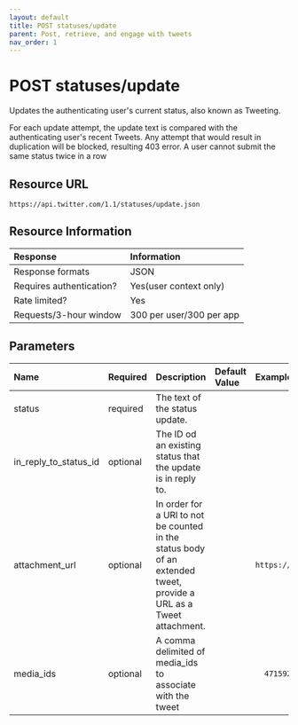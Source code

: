 ```yaml
---
layout: default
title: POST statuses/update
parent: Post, retrieve, and engage with tweets
nav_order: 1
---
```


# POST statuses/update



Updates the authenticating user's current status, also known as Tweeting.

For each update attempt, the update text is compared with the authenticating user's recent Tweets. Any attempt that would result in duplication will be blocked, resulting 403 error. A user cannot submit the same status twice in a row


## Resource URL

```
https://api.twitter.com/1.1/statuses/update.json
```

## Resource Information

| Response | Information |
|:----------------|:----|
|Response formats | JSON|
|Requires authentication?|Yes(user context only)|
|Rate limited?|Yes|
|Requests/3-hour window| 300 per user/300 per app|

## Parameters

|Name|Required|Description|Default Value|Example|
|:---|:-------|:----------|:------------|:------|
|status|required| The text of the status update.| | |
|in_reply_to_status_id|optional|The ID od an existing status that the update is in reply to.|||
|attachment_url|optional|In order for a URl to not be counted in the status body of an extended tweet, provide a URL as a Tweet attachment.|| `https://twitter.com/andypiper/status/903615884664725505`|
|media_ids|optional|A comma delimited of media_ids to associate with the tweet ||`	471592 142565 957632`|